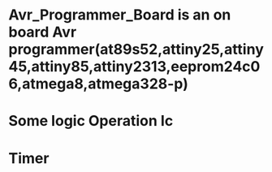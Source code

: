 # Avr_Programmer_Board is an on board Avr programmer(at89s52,attiny25,attiny45,attiny85,attiny2313,eeprom24c06,atmega8,atmega328-p)
# Some logic Operation Ic 
# Timer
  
